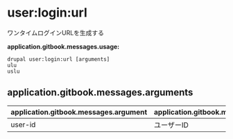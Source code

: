 # user:login:url
ワンタイムログインURLを生成する

**application.gitbook.messages.usage:**
```
drupal user:login:url [arguments]
ulu
uslu
```

## application.gitbook.messages.arguments
application.gitbook.messages.argument | application.gitbook.messages.details
---------|-------------
user-id | ユーザーID
